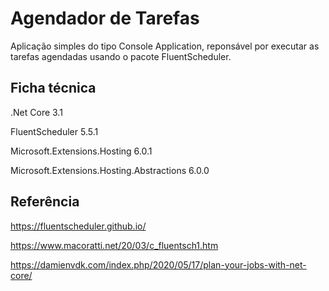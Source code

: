# Agendador de Tarefas

Aplicação simples do tipo Console Application, reponsável por executar as tarefas agendadas usando o pacote FluentScheduler.

## Ficha técnica 
.Net Core 3.1

FluentScheduler 5.5.1

Microsoft.Extensions.Hosting 6.0.1

Microsoft.Extensions.Hosting.Abstractions 6.0.0

## Referência
https://fluentscheduler.github.io/

https://www.macoratti.net/20/03/c_fluentsch1.htm

https://damienvdk.com/index.php/2020/05/17/plan-your-jobs-with-net-core/
